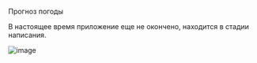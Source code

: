 Прогноз погоды

В настоящее время приложение еще не окончено, находится в стадии написания.

![image](https://github.com/jybo84/PresentationApp_Weather/assets/135285790/99cac8a9-7736-4b1d-ab1f-c81f1a52fac3)
